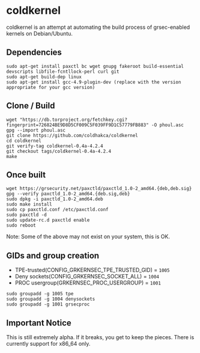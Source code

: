 coldkernel 
==========
coldkernel is an attempt at automating the build process of grsec-enabled kernels on Debian/Ubuntu. 

Dependencies
------------
```
sudo apt-get install paxctl bc wget gnupg fakeroot build-essential devscripts libfile-fcntllock-perl curl git
sudo apt-get build-dep linux
sudo apt-get install gcc-4.9-plugin-dev (replace with the version appropriate for your gcc version)
```

Clone / Build
-------------
```
wget "https://db.torproject.org/fetchkey.cgi?fingerprint=726824BE9D8D5CF009C5F039FF9D1C57779FB883" -O phoul.asc
gpg --import phoul.asc
git clone https://github.com/coldhakca/coldkernel
cd coldkernel
git verify-tag coldkernel-0.4a-4.2.4
git checkout tags/coldkernel-0.4a-4.2.4
make
```

Once built
----------
```
wget https://grsecurity.net/paxctld/paxctld_1.0-2_amd64.{deb,deb.sig}
gpg --verify paxctld_1.0-2_amd64.{deb.sig,deb}
sudo dpkg -i paxctld_1.0-2_amd64.deb
sudo make install
sudo cp paxctld.conf /etc/paxctld.conf
sudo paxctld -d
sudo update-rc.d paxctld enable
sudo reboot
```
Note: Some of the above may not exist on your system, this is OK.

GIDs and group creation
-----------------------
* TPE-trusted(CONFIG_GRKERNSEC_TPE_TRUSTED_GID) = ```1005```
* Deny sockets(CONFIG_GRKERNSEC_SOCKET_ALL)  = ```1004```
* PROC usergroup(GRKERNSEC_PROC_USERGROUP) = ```1001```

```
sudo groupadd -g 1005 tpe
sudo groupadd -g 1004 denysockets
sudo groupadd -g 1001 grsecproc
```

Important Notice
-----------------
This is still extremely alpha. If it breaks, you get to keep the pieces. There is currently support for x86_64 only.

